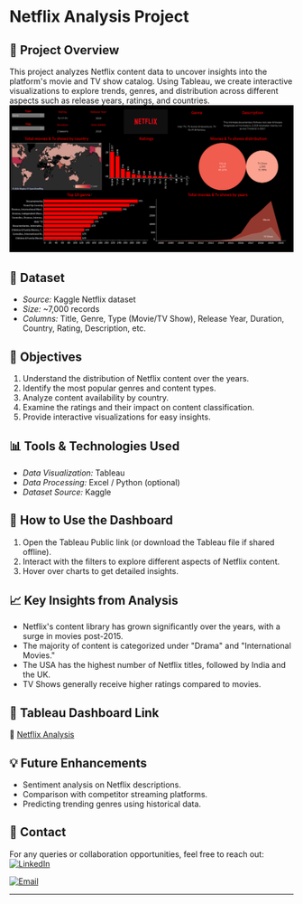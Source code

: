 # Netflix Analysis Project

## 📌 Project Overview
This project analyzes Netflix content data to uncover insights into the platform's movie and TV show catalog. Using Tableau, we create interactive visualizations to explore trends, genres, and distribution across different aspects such as release years, ratings, and countries.
![alt text](<Snapshots/Screenshot 2025-03-03 114027.png>)

## 📂 Dataset
- *Source:* Kaggle Netflix dataset
- *Size:* ~7,000 records
- *Columns:* Title, Genre, Type (Movie/TV Show), Release Year, Duration, Country, Rating, Description, etc.

## 🎯 Objectives
1. Understand the distribution of Netflix content over the years.
2. Identify the most popular genres and content types.
3. Analyze content availability by country.
4. Examine the ratings and their impact on content classification.
5. Provide interactive visualizations for easy insights.

## 📊 Tools & Technologies Used
- *Data Visualization:* Tableau
- *Data Processing:* Excel / Python (optional)
- *Dataset Source:* Kaggle

## 🚀 How to Use the Dashboard
1. Open the Tableau Public link (or download the Tableau file if shared offline).
2. Interact with the filters to explore different aspects of Netflix content.
3. Hover over charts to get detailed insights.

## 📈 Key Insights from Analysis
- Netflix's content library has grown significantly over the years, with a surge in movies post-2015.
- The majority of content is categorized under "Drama" and "International Movies."
- The USA has the highest number of Netflix titles, followed by India and the UK.
- TV Shows generally receive higher ratings compared to movies.

## 📎 Tableau Dashboard Link
🔗 [Netflix Analysis](<Netfilx analysis.twb>)

## 💡 Future Enhancements
- Sentiment analysis on Netflix descriptions.
- Comparison with competitor streaming platforms.
- Predicting trending genres using historical data.

## 📧 Contact
For any queries or collaboration opportunities, feel free to reach out:
  <a href="https://www.linkedin.com/in/sandhyarani-raut-4bb052232/" target="_blank">
    <img src="https://img.shields.io/badge/LinkedIn-0077B5?style=for-the-badge&logo=linkedin&logoColor=white" alt="LinkedIn" />
  </a>

  <a href="mailto:Sandhyaranidraut@gmail.com">
    <img src="https://img.shields.io/badge/Email-D14836?style=for-the-badge&logo=gmail&logoColor=white" alt="Email" />
  </a>

---